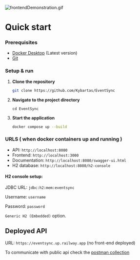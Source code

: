 ![frontendDemonstration.gif](frontendDemonstration.gif)

# Quick start

### Prerequisites

- [Docker Desktop](https://www.docker.com/products/docker-desktop/) (Latest version)
- [Git](https://git-scm.com/downloads)

### Setup & run

1. **Clone the repository**
   ```bash
   git clone https://github.com/Kybartas/EventSync
   ```

2. **Navigate to the project directory**
    ```
    cd EventSync
    ```

3. **Start the application**
   ```bash
   docker compose up --build
   ```

### URLS ( when docker containers up and running )

- API: `http://localhost:8080`
- Frontend: `http://localhost:3000`
- Documentation: `http://localhost:8080/swagger-ui.html`
- H2 database: `http://localhost:8080/h2-console`

#### H2 console setup: 
JDBC URL: `jdbc:h2:mem:eventsync`

Username: `username`

Password: `password`

`Generic H2 (Embedded)` option.

## Deployed API

URL: `https://eventsync.up.railway.app` (no front-end deployed)

To communicate with public api check the [postman collection](https://www.postman.com/kristijonaskybartas/workspace/eventsync/collection/44482661-945aab67-bed8-4cd2-81d3-180ad397a68b?action=share&creator=44482661)